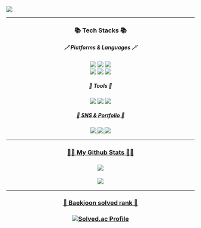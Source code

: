 <img src="https://capsule-render.vercel.app/api?type=wave&color=auto&height=200&section=header&text=MinGyeong-Github&fontSize=90"/>

<div align="center">
  
  ---
 
  <h3>📚 Tech Stacks 📚</h3>
  <h5>🪄 Platforms & Languages 🪄</h5>
  <img src="https://img.shields.io/badge/C++-00599C?style=flat&logo=C++&logoColor=white" />
  <img src="https://img.shields.io/badge/C-A8B9CC?style=flat&logo=C&logoColor=white" /> 
  <img src="https://img.shields.io/badge/Java-007396?style=flat&logo=Java&logoColor=white" />
  <br>
  <img src="https://img.shields.io/badge/HTML5-E34F26?style=flat&logo=HTML5&logoColor=white" />
  <img src="https://img.shields.io/badge/CSS3-1572B6?style=flat&logo=CSS3&logoColor=white" />
  <img src="https://img.shields.io/badge/JavaScript-F7DF1E?style=flat&logo=JavaScript&logoColor=white" />
  
  <h5>🔨 Tools 🔨</h5>
  <img src="https://img.shields.io/badge/Eclipse IDE-2C2255?style=flat&logo=Eclipse IDE&logoColor=white"/>
  <img src="https://img.shields.io/badge/Visual Studio Code-007ACC?style=flat&logo=Visual Studio Code&logoColor=white"/>
  <a href="https://github.com/Kim-Min-Gyeong"><img src="https://img.shields.io/badge/GitHub-181717?style=flat&logo=GitHub&logoColor=white"/</a>
  
  <h5>🎨 SNS & Portfolio 🎨<h5>
  <img src="https://img.shields.io/badge/Instagram-E4405F?style=flat&logo=Instagram&logoColor=white"/>
  <img src="https://img.shields.io/badge/Gmail-EA4335?style=flat&logo=Gmail&logoColor=white"/>
  <img src="https://img.shields.io/badge/Notion-000000?style=flat&logo=Notion&logoColor=white"/>
   
  ---
  <h3>👩‍💻 My Github Stats 👩‍💻<h3>
  <img src="https://github-readme-stats.vercel.app/api/top-langs/?username=Kim-Min-Gyeong&layout=compact"><br><br>
  <img src="https://github-readme-stats.vercel.app/api?username=Kim-Min-Gyeong&show_icons=true">
  
  ---
  <h3>🥇 Baekjoon solved rank 🥇<h3>
  
  [![Solved.ac Profile](http://mazassumnida.wtf/api/v2/generate_badge?boj=kimmin4051)](https://solved.ac/kimmin4051/)
 
</div>
